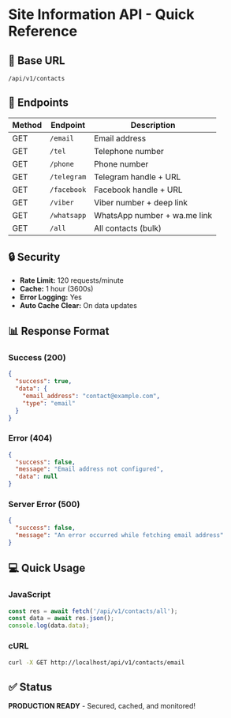 # Site Information API - Quick Reference

## 📡 Base URL
```
/api/v1/contacts
```

## 🎯 Endpoints

| Method | Endpoint | Description |
|--------|----------|-------------|
| GET | `/email` | Email address |
| GET | `/tel` | Telephone number |
| GET | `/phone` | Phone number |
| GET | `/telegram` | Telegram handle + URL |
| GET | `/facebook` | Facebook handle + URL |
| GET | `/viber` | Viber number + deep link |
| GET | `/whatsapp` | WhatsApp number + wa.me link |
| GET | `/all` | All contacts (bulk) |

## 🔒 Security

- **Rate Limit:** 120 requests/minute
- **Cache:** 1 hour (3600s)
- **Error Logging:** Yes
- **Auto Cache Clear:** On data updates

## 📊 Response Format

### Success (200)
```json
{
  "success": true,
  "data": {
    "email_address": "contact@example.com",
    "type": "email"
  }
}
```

### Error (404)
```json
{
  "success": false,
  "message": "Email address not configured",
  "data": null
}
```

### Server Error (500)
```json
{
  "success": false,
  "message": "An error occurred while fetching email address"
}
```

## 💻 Quick Usage

### JavaScript
```javascript
const res = await fetch('/api/v1/contacts/all');
const data = await res.json();
console.log(data.data);
```

### cURL
```bash
curl -X GET http://localhost/api/v1/contacts/email
```

## ✅ Status
**PRODUCTION READY** - Secured, cached, and monitored!
